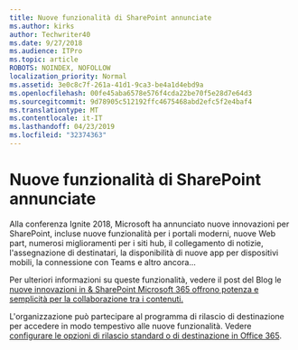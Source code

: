 ```yaml
---
title: Nuove funzionalità di SharePoint annunciate
ms.author: kirks
author: Techwriter40
ms.date: 9/27/2018
ms.audience: ITPro
ms.topic: article
ROBOTS: NOINDEX, NOFOLLOW
localization_priority: Normal
ms.assetid: 3e0c8c7f-261a-41d1-9ca3-be4a1d4ebd9a
ms.openlocfilehash: 00fe45aba6578e576f4cda22be70f5e28d7e64d3
ms.sourcegitcommit: 9d78905c512192ffc4675468abd2efc5f2e4baf4
ms.translationtype: MT
ms.contentlocale: it-IT
ms.lasthandoff: 04/23/2019
ms.locfileid: "32374363"
---
```

# <a name="sharepoint-new-features-announced"></a>Nuove funzionalità di SharePoint annunciate

Alla conferenza Ignite 2018, Microsoft ha annunciato nuove innovazioni per SharePoint, incluse nuove funzionalità per i portali moderni, nuove Web part, numerosi miglioramenti per i siti hub, il collegamento di notizie, l'assegnazione di destinatari, la disponibilità di nuove app per dispositivi mobili, la connessione con Teams e altro ancora...
  
Per ulteriori informazioni su queste funzionalità, vedere il post del Blog le [nuove innovazioni in &amp; SharePoint Microsoft 365 offrono potenza e semplicità per la collaborazione tra i contenuti.](https://go.microsoft.com/fwlink/?linkid=2026502)
  
L'organizzazione può partecipare al programma di rilascio di destinazione per accedere in modo tempestivo alle nuove funzionalità. Vedere [configurare le opzioni di rilascio standard o di destinazione in Office 365](https://docs.microsoft.com/office365/admin/manage/release-options-in-office-365).
